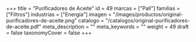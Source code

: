 +++
title = "Purificadores de Aceite"
id = 49
marcas = ["Pall"]
familias = ["Filtros"]
industrias = ["Energía"]
imagen = "/images/productos/original-purificadores-de-aceite.png"
catalogo = "/catalogos/original-purificadores-de-aceite.pdf"
meta_description = ""
meta_keywords = ""
weight = 49
draft = false
taxonomyCover = false
+++
